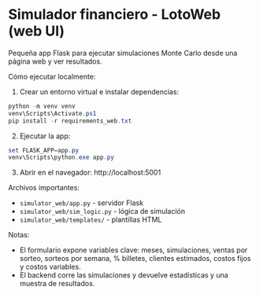 # Simulador financiero - LotoWeb (web UI)

Pequeña app Flask para ejecutar simulaciones Monte Carlo desde una página web y ver resultados.

Cómo ejecutar localmente:

1. Crear un entorno virtual e instalar dependencias:

```powershell
python -m venv venv
venv\Scripts\Activate.ps1
pip install -r requirements_web.txt
```

2. Ejecutar la app:

```powershell
set FLASK_APP=app.py
venv\Scripts\python.exe app.py
```

3. Abrir en el navegador: http://localhost:5001

Archivos importantes:
- `simulator_web/app.py` - servidor Flask
- `simulator_web/sim_logic.py` - lógica de simulación
- `simulator_web/templates/` - plantillas HTML

Notas:
- El formulario expone variables clave: meses, simulaciones, ventas por sorteo, sorteos por semana, % billetes, clientes estimados, costos fijos y costos variables.
- El backend corre las simulaciones y devuelve estadísticas y una muestra de resultados.
